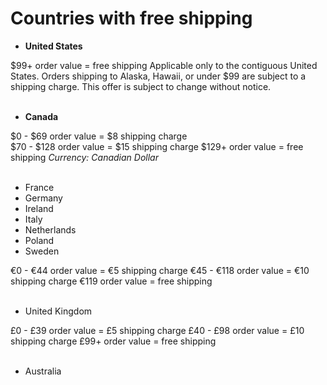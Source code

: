 # Countries with free shipping
- **United States** 

$99+ order value = free shipping
Applicable only to the contiguous United States. Orders shipping to Alaska, Hawaii, or under $99 are subject to a shipping charge. This offer is subject to change without notice.
<br>
<br>
- **Canada**
  
$0 - $69 order value = $8 shipping charge  
$70 - $128 order value = $15 shipping charge 
$129+ order value = free shipping
*Currency: Canadian Dollar*
<br>
<br>
- France
- Germany
- Ireland
- Italy
- Netherlands
- Poland
- Sweden

€0 - €44 order value = €5 shipping charge
€45 - €118 order value = €10 shipping charge
€119 order value = free shipping
<br>
<br>
- United Kingdom

£0 - £39 order value = £5 shipping charge
£40 - £98 order value = £10 shipping charge
£99+ order value = free shipping
<br>
<br>
- Australia